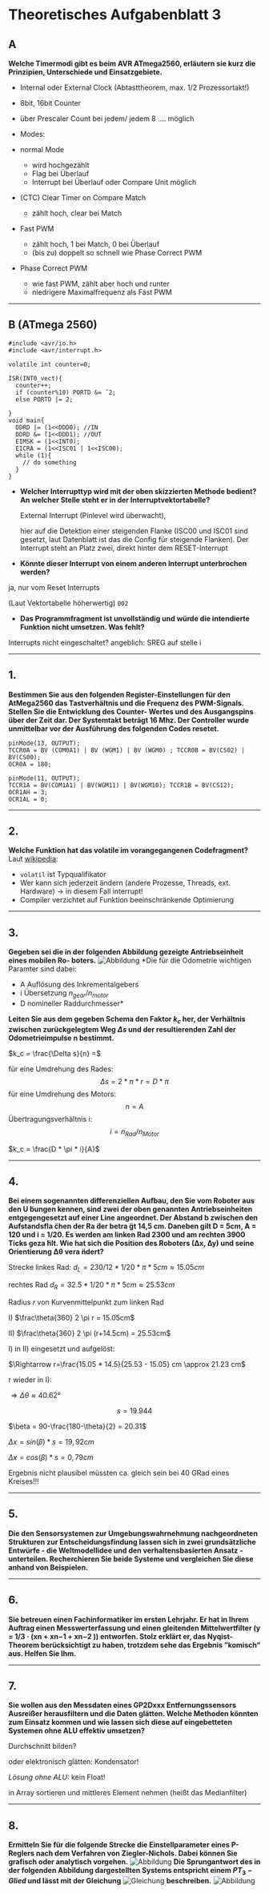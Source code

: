 # Theoretisches Aufgabenblatt 3
## A
**Welche Timermodi gibt es beim AVR ATmega2560, erläutern sie kurz die Prinzipien, Unterschiede und Einsatzgebiete.**

 * Internal oder External Clock
(Abtasttheorem, max. 1/2 Prozessortakt!)
 * 8bit, 16bit Counter
 * über Prescaler Count bei jedem/ jedem 8 .... möglich

 * Modes:
  * normal Mode
    * wird hochgezählt
    * Flag bei Überlauf
    * Interrupt bei Überlauf oder Compare Unit möglich
  * (CTC) Clear Timer on Compare Match
    * zählt hoch, clear bei Match
  * Fast PWM
    * zählt hoch, 1 bei Match, 0 bei Überlauf
    * (bis zu) doppelt so schnell wie Phase Correct PWM
  * Phase Correct PWM
    * wie fast PWM, zählt aber hoch und runter
    * niedrigere Maximalfrequenz als Fast PWM

---
## B (ATmega 2560)
```
#include <avr/io.h>
#include <avr/interrupt.h>

volatile int counter=0;

ISR(INT0_vect){
  counter++;
  if (counter%10) PORTD &= ̃ 2;
  else PORTD |= 2;
￼
}
void main{
  DDRD |= (1<<DDD0); //IN
  DDRD &= ̃(1<<DDD1); //OUT
  EIMSK = (1<<INT0);
  EICRA = (1<<ISC01 | 1<<ISC00);
  while (1){
    // do something
  }
}
```
  * **Welcher Interrupttyp wird mit der oben skizzierten Methode bedient? An welcher Stelle steht er in der Interruptvektortabelle?**

    External Interrupt (Pinlevel wird überwacht),

    hier auf die Detektion einer steigenden Flanke (ISC00 und ISC01 sind gesetzt, laut Datenblatt ist das die Config für steigende Flanken). Der Interrupt steht an Platz zwei, direkt hinter dem RESET-Interrupt
  * **Könnte dieser Interrupt von einem anderen Interrupt unterbrochen werden?**

  ja, nur vom Reset Interrupts

  (Laut Vektortabelle höherwertig) ``` 002 ```

  * **Das Programmfragment ist unvollständig und würde die intendierte Funktion nicht umsetzen. Was fehlt?**

  Interrupts nicht eingeschaltet?
  angeblich: SREG auf stelle i


---
## 1.
**Bestimmen Sie aus den folgenden Register-Einstellungen für den AtMega2560 das Tastverhältnis und die Frequenz des PWM-Signals. Stellen Sie die Entwicklung des Counter- Wertes und des Ausgangspins über der Zeit dar. Der Systemtakt beträgt 16 Mhz. Der Controller wurde unmittelbar vor der Ausführung des folgenden Codes resetet.**
```
pinMode(13, OUTPUT);
TCCR0A = BV (COM0A1) | BV (WGM1) | BV (WGM0) ; TCCR0B = BV(CS02) | BV(CS00);
OCR0A = 180;
```

```
pinMode(11, OUTPUT);
TCCR1A = BV(COM1A1) | BV(WGM11) | BV(WGM10); TCCR1B = BV(CS12);
OCR1AH = 3;
OCR1AL = 0;
```

---
## 2.
**Welche Funktion hat das volatile im vorangegangenen Codefragment?**
Laut [wikipedia](https://de.wikipedia.org/wiki/Volatile_(Informatik)):
* ``volatil`` ist Typqualifikator
* Wer kann sich jederzeit ändern (andere Prozesse, Threads, ext. Hardware) -> in diesem Fall interrupt!
* Compiler verzichtet auf Funktion beeinschränkende Optimierung

---
## 3.
**Gegeben sei die in der folgenden Abbildung gezeigte Antriebseinheit eines mobilen Ro- boters.**
![Abbildung](Abbildung1.png)
*Die für die Odometrie wichtigen Paramter sind dabei:
* A Auflösung des Inkrementalgebers
* i Übersetzung $n_{gear}/n_{motor}$
* D nomineller Raddurchmesser*

**Leiten Sie aus dem gegeben Schema den Faktor $k_c$ her, der Verhältnis zwischen zurückgelegtem Weg $\Delta s$ und der resultierenden Zahl der Odometrieimpulse n bestimmt.**

$k_c = \frac{\Delta s}{n} =$

für eine Umdrehung des Rades:
$$\Delta s = 2* \pi * r = D * \pi$$
für eine Umdrehung des Motors:
$$n = A$$
Übertragungsverhältnis i:
$$ i = n_{Rad} / n_{Motor}$$

$k_c = \frac{D * \pi * i}{A}$

---
## 4.
**Bei einem sogenannten differenziellen Aufbau, den Sie vom Roboter aus den U ̈bungen kennen, sind zwei der oben genannten Antriebseinheiten entgegengesetzt auf einer Line angeordnet. Der Abstand b zwischen den Aufstandsfla ̈chen der Ra ̈der betra ̈gt 14,5 cm. Daneben gilt D = 5cm, A = 120 und i = 1/20. Es werden am linken Rad 2300 und am rechten 3900 Ticks geza ̈hlt.
Wie hat sich die Position des Roboters (∆x, ∆y) und seine Orientierung ∆θ vera ̈ndert?**

Strecke linkes Rad:
$d_L = 230/12 * 1/20 * \pi * 5cm \approx 15.05 cm$

rechtes Rad
$d_R = 32.5 * 1/20 * \pi * 5cm \approx 25.53 cm$

Radius $r$ von Kurvenmittelpunkt zum linken Rad

I) $\frac\theta{360} 2 \pi r = 15.05cm$

II) $\frac\theta{360} 2 \pi (r+14.5cm) = 25.53cm$

I) in II) eingesetzt und aufgelöst:

$\Rightarrow  r=\frac{15.05 * 14.5}{25.53 - 15.05} cm \approx 21.23 cm$

r wieder in I):

$\Rightarrow \Delta \theta \approx 40.62$°

$$s = 19.944$$

$\beta = 90-\frac{180-\theta}{2} = 20.31$

$\Delta x = sin(\beta) * s = 19,92cm$

$\Delta x = cos(\beta) * s = 0,79 cm$

Ergebnis nicht plausibel müssten ca. gleich sein bei 40 GRad eines Kreises!!!

---
## 5.
**Die den Sensorsystemen zur Umgebungswahrnehmung nachgeordneten Strukturen zur Entscheidungsfindung lassen sich in zwei grundsätzliche Entwürfe - die Weltmodellidee und den verhaltensbasierten Ansatz - unterteilen. Recherchieren Sie beide Systeme und vergleichen Sie diese anhand von Beispielen.**

---
## 6.
**Sie betreuen einen Fachinformatiker im ersten Lehrjahr. Er hat in Ihrem Auftrag einen Messwerterfassung und einen gleitenden Mittelwertfilter (y = 1/3 · (xn + xn−1 + xn−2 )) entworfen. Stolz erklärt er, das Nyqist-Theorem berücksichtigt zu haben, trotzdem sehe das Ergebnis ”komisch“ aus. Helfen Sie Ihm.**

---
## 7.
**Sie wollen aus den Messdaten eines GP2Dxxx Entfernungssensors Ausreißer herausfiltern und die Daten glätten. Welche Methoden könnten zum Einsatz kommen und wie lassen sich diese auf eingebetteten Systemen ohne ALU effektiv umsetzen?**

  Durchschnitt bilden?

  oder elektronisch glätten: Kondensator!


  *Lösung ohne ALU:*
  kein Float!

  in Array sortieren und mittleres Element nehmen (heißt das Medianfilter)

---
## 8.
**Ermitteln Sie für die folgende Strecke die Einstellparameter eines P-Reglers nach dem Verfahren von Ziegler-Nichols. Dabei können Sie grafisch oder analytisch vorgehen.**
![Abbildung](Abbildung2.png)
**Die Sprungantwort des in der folgenden Abbildung dargestellten Systems entspricht einem $PT_3-Glied$ und lässt mit der Gleichung**
![Gleichung](Gleichung.png)
**beschreiben.**
![Abbildung](Abbildung3.png)
